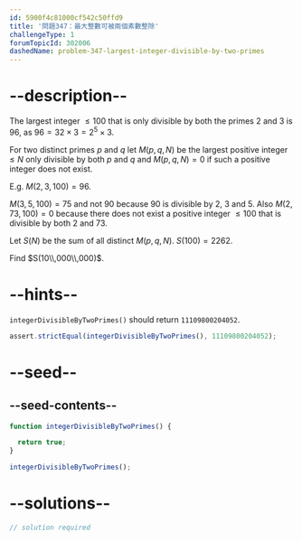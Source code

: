 ```yaml
---
id: 5900f4c81000cf542c50ffd9
title: '問題347：最大整數可被兩個素數整除'
challengeType: 1
forumTopicId: 302006
dashedName: problem-347-largest-integer-divisible-by-two-primes
---
```


# --description--

The largest integer $≤ 100$ that is only divisible by both the primes 2 and 3 is 96, as $96 = 32 \times 3 = 2^5 \times 3$.

For two distinct primes $p$ and $q$ let $M(p, q, N)$ be the largest positive integer $≤ N$ only divisible by both $p$ and $q$ and $M(p, q, N)=0$ if such a positive integer does not exist.

E.g. $M(2, 3, 100) = 96$.

$M(3, 5, 100) = 75$ and not 90 because 90 is divisible by 2, 3 and 5. Also $M(2, 73, 100) = 0$ because there does not exist a positive integer $≤ 100$ that is divisible by both 2 and 73.

Let $S(N)$ be the sum of all distinct $M(p, q, N)$. $S(100)=2262$.

Find $S(10\\,000\\,000)$.

# --hints--

`integerDivisibleByTwoPrimes()` should return `11109800204052`.

```js
assert.strictEqual(integerDivisibleByTwoPrimes(), 11109800204052);
```

# --seed--

## --seed-contents--

```js
function integerDivisibleByTwoPrimes() {

  return true;
}

integerDivisibleByTwoPrimes();
```

# --solutions--

```js
// solution required
```
